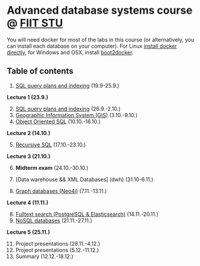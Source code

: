 # Advanced database systems course @ [FIIT STU](http://www.fiit.stuba.sk)

You will need docker for most of the labs in this course (or alternatively, you can install each database on your computer). For Linux [install docker directly](http://docs.docker.com/linux/started/), for Windows and OSX, install [boot2docker](http://boot2docker.io/).

## Table of contents

1. [SQL query plans and indexing](1-sql-internals) (19.9-25.9.)

 **Lecture 1 (23.9.)**

2. [SQL query plans and indexing](2-sql-internals) (26.9.-2.10.)
3. [Geographic Information System (GIS)](3-gis) (3.10.-9.10.)
4. [Object Oriented SQL](4-oo-sql) (10.10.-16.10.)

 **Lecture 2 (14.10.)**

5. [Recursive SQL](5-recursive-sql) (17.10.-23.10.)

 **Lecture 3 (21.10.)**

6. **Midterm exam** (24.10.-30.10.)

5. [Data warehouse && XML Databases] (dwh) (31.10-6.11.)
7. [Graph databases (Neo4j)](neo4j) (7.11.-13.11.)

 **Lecture 4 (11.11.)**

8. [Fulltext search (PostgreSQL & Elasticsearch)](fulltext) (14.11.-20.11.)
10. [NoSQL databases](nosql) (21.11.-27.11.)

 **Lecture 5 (25.11.)**

11. Project presentations (28.11.-4.12.)
12. Project presentations (5.12.-11.12.)
13. Summary (12.12.-18.12.)

